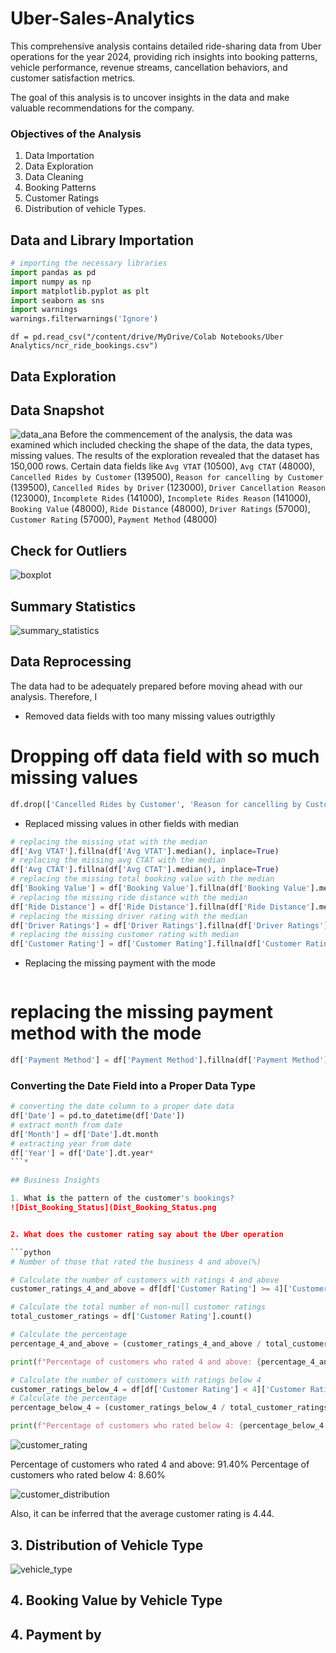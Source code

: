 # Uber-Sales-Analytics
This comprehensive analysis contains detailed ride-sharing data from Uber operations for the year 2024, providing rich insights into booking patterns, vehicle performance, revenue streams, 
cancellation behaviors, and customer satisfaction metrics.

The goal of this analysis is to uncover insights in the data and make valuable recommendations for the company.

### Objectives of the Analysis
1. Data Importation
2. Data Exploration
3. Data Cleaning
4. Booking Patterns
5. Customer Ratings
6. Distribution of vehicle Types.

## Data and Library Importation
```python
# importing the necessary libraries
import pandas as pd
import numpy as np
import matplotlib.pyplot as plt
import seaborn as sns
import warnings
warnings.filterwarnings('Ignore')
```

```
df = pd.read_csv("/content/drive/MyDrive/Colab Notebooks/Uber Analytics/ncr_ride_bookings.csv")
```

## Data Exploration
## Data Snapshot
![data_ana](data_ana.PNG)
Before the commencement of the analysis, the data was examined which included checking the shape of the data, the data types, missing values. The results of the exploration revealed
that the dataset has 150,000 rows. Certain data fields like `Avg VTAT` (10500), `Avg CTAT` (48000), `Cancelled Rides by Customer` (139500), `Reason for cancelling by Customer` (139500),
`Cancelled Rides by Driver` (123000), `Driver Cancellation Reason` (123000), `Incomplete Rides` (141000), `Incomplete Rides Reason` (141000), `Booking Value` (48000), `Ride Distance` (48000),
`Driver Ratings` (57000), `Customer Rating` (57000), `Payment Method` (48000)

## Check for Outliers
![boxplot](boxplot.png)

## Summary Statistics
![summary_statistics](summary_statistics.PNG)






## Data Reprocessing
The data had to be adequately prepared before moving ahead with our analysis. Therefore, I 
* Removed data fields with too many missing values outrigthly
  
 # Dropping off data field with so much missing values
```python
df.drop(['Cancelled Rides by Customer', 'Reason for cancelling by Customer', 'Cancelled Rides by Driver', 'Driver Cancellation Reason', 'Incomplete Rides', 'Incomplete Rides Reason'], axis=1, inplace=True)
  ```

* Replaced missing values in other fields with median

```python
# replacing the missing vtat with the median
df['Avg VTAT'].fillna(df['Avg VTAT'].median(), inplace=True)
# replacing the missing avg CTAT with the median
df['Avg CTAT'].fillna(df['Avg CTAT'].median(), inplace=True)
# replacing the missing total booking value with the median
df['Booking Value'] = df['Booking Value'].fillna(df['Booking Value'].median())
# replacing the missing ride distance with the median
df['Ride Distance'] = df['Ride Distance'].fillna(df['Ride Distance'].median())
# replacing the missing driver rating with the median
df['Driver Ratings'] = df['Driver Ratings'].fillna(df['Driver Ratings'].median())
# replacing the missing customer rating with median
df['Customer Rating'] = df['Customer Rating'].fillna(df['Customer Rating'].median())
```

* Replacing the missing payment with the mode
  ```python
# replacing the missing payment method with the mode
```python
df['Payment Method'] = df['Payment Method'].fillna(df['Payment Method'].mode()[0])
  ```

### Converting the Date Field into a Proper Data Type

```python
# converting the date column to a proper date data
df['Date'] = pd.to_datetime(df['Date'])
# extract month from date
df['Month'] = df['Date'].dt.month
# extracting year from date
df['Year'] = df['Date'].dt.year*
```*

## Business Insights

1. What is the pattern of the customer's bookings?
![Dist_Booking_Status](Dist_Booking_Status.png


2. What does the customer rating say about the Uber operation

```python
# Number of those that rated the business 4 and above(%)

# Calculate the number of customers with ratings 4 and above
customer_ratings_4_and_above = df[df['Customer Rating'] >= 4]['Customer Rating'].count()

# Calculate the total number of non-null customer ratings
total_customer_ratings = df['Customer Rating'].count()

# Calculate the percentage
percentage_4_and_above = (customer_ratings_4_and_above / total_customer_ratings) * 100

print(f"Percentage of customers who rated 4 and above: {percentage_4_and_above:.2f}%")

# Calculate the number of customers with ratings below 4
customer_ratings_below_4 = df[df['Customer Rating'] < 4]['Customer Rating'].count()
# Calculate the percentage
percentage_below_4 = (customer_ratings_below_4 / total_customer_ratings) * 100

print(f"Percentage of customers who rated below 4: {percentage_below_4:.2f}%")
```


![customer_rating](customer_rating.png)


Percentage of customers who rated 4 and above: 91.40%
Percentage of customers who rated below 4: 8.60%

![customer_distribution](customer_distribution.PNG)

Also, it can be inferred that the average customer rating is 4.44.

## 3. Distribution of Vehicle Type
![vehicle_type](vehicle_type.png)

## 4. Booking Value by Vehicle Type

## 4. Payment by 
